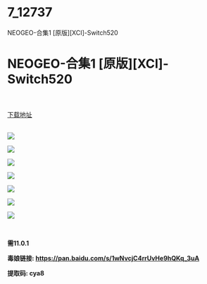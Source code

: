 # 7_12737
NEOGEO-合集1 [原版][XCI]-Switch520
# NEOGEO-合集1 [原版][XCI]-Switch520
 <br/></br>
[下载地址](https://www.switch520.cc/article/12737 "下载地址")
<br/></br>

<p><strong><img src="https://www.switch520.cc/muke_img/upload_art_editor_20210420-1_a44c42f3d1f55d6ea48a48c85a84086e.jpg"></strong></p>
<p><strong><img src="https://www.switch520.cc/muke_img/upload_art_editor_20210420-1_1e6475e107bf3332a6b055271f19491c.jpg"></strong></p>
<p><strong><img src="https://www.switch520.cc/muke_img/upload_art_editor_20210420-1_3d82388522c1f49923c95fd96f62ebb1.jpg"></strong></p>
<p><strong><img src="https://www.switch520.cc/muke_img/upload_art_editor_20210420-1_bede8c40d6ae214b73226fbf7f451c24.jpg"></strong></p>
<p><strong><img src="https://www.switch520.cc/muke_img/upload_art_editor_20210420-1_4fa4edc1b5977b210f814a61901603f2.jpg"></strong></p>
<p><strong><img src="https://www.switch520.cc/muke_img/upload_art_editor_20210420-1_ea8a824373411c3623b79be6a5b8d2b3.jpg"></strong></p>
<p><strong><img src="https://www.switch520.cc/muke_img/upload_art_editor_20210420-1_200df22b95c4783f726dc4240fc4ca89.jpg"></strong></p>
<p>&nbsp;</p>
<p><strong>需11.0.1</strong></p>
<p><strong>毒娘链接: <a href="https://pan.baidu.com/s/1wNvcjC4rrUvHe9hQKq_3uA">https://pan.baidu.com/s/1wNvcjC4rrUvHe9hQKq_3uA</a></strong></p>
<p><strong> 提取码: cya8</strong></p>
